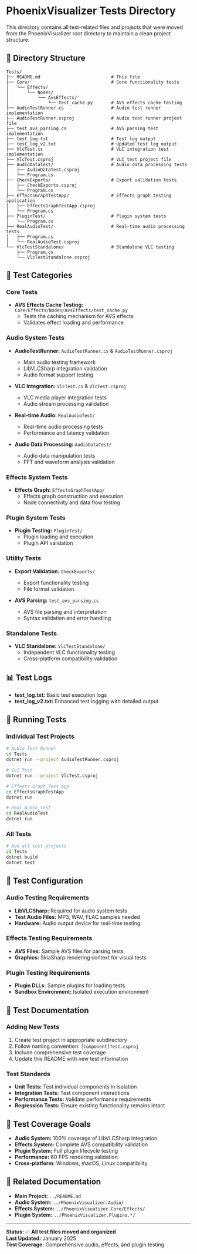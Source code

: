 # PhoenixVisualizer Tests Directory

This directory contains all test-related files and projects that were moved from the PhoenixVisualizer root directory to maintain a clean project structure.

## 📁 Directory Structure

```
Tests/
├── README.md                           # This file
├── Core/                               # Core functionality tests
│   └── Effects/
│       └── Nodes/
│           └── AvsEffects/
│               └── test_cache.py       # AVS effects cache testing
├── AudioTestRunner.cs                  # Audio test runner implementation
├── AudioTestRunner.csproj              # Audio test runner project file
├── test_avs_parsing.cs                 # AVS parsing test implementation
├── test_log.txt                        # Test log output
├── test_log_v2.txt                     # Updated test log output
├── VlcTest.cs                          # VLC integration test implementation
├── VlcTest.csproj                      # VLC test project file
├── AudioDataTest/                      # Audio data processing tests
│   ├── AudioDataTest.csproj
│   └── Program.cs
├── CheckExports/                       # Export validation tests
│   ├── CheckExports.csproj
│   └── Program.cs
├── EffectsGraphTestApp/                # Effects graph testing application
│   ├── EffectsGraphTestApp.csproj
│   └── Program.cs
├── PluginTest/                         # Plugin system tests
│   └── Program.cs
├── RealAudioTest/                      # Real-time audio processing tests
│   ├── Program.cs
│   └── RealAudioTest.csproj
└── VlcTestStandalone/                  # Standalone VLC testing
    ├── Program.cs
    └── VlcTestStandalone.csproj
```

## 🧪 Test Categories

### **Core Tests**
- **AVS Effects Cache Testing:** `Core/Effects/Nodes/AvsEffects/test_cache.py`
  - Tests the caching mechanism for AVS effects
  - Validates effect loading and performance

### **Audio System Tests**
- **AudioTestRunner:** `AudioTestRunner.cs` & `AudioTestRunner.csproj`
  - Main audio testing framework
  - LibVLCSharp integration validation
  - Audio format support testing

- **VLC Integration:** `VlcTest.cs` & `VlcTest.csproj`
  - VLC media player integration tests
  - Audio stream processing validation

- **Real-time Audio:** `RealAudioTest/`
  - Real-time audio processing tests
  - Performance and latency validation

- **Audio Data Processing:** `AudioDataTest/`
  - Audio data manipulation tests
  - FFT and waveform analysis validation

### **Effects System Tests**
- **Effects Graph:** `EffectsGraphTestApp/`
  - Effects graph construction and execution
  - Node connectivity and data flow testing

### **Plugin System Tests**
- **Plugin Testing:** `PluginTest/`
  - Plugin loading and execution
  - Plugin API validation

### **Utility Tests**
- **Export Validation:** `CheckExports/`
  - Export functionality testing
  - File format validation

- **AVS Parsing:** `test_avs_parsing.cs`
  - AVS file parsing and interpretation
  - Syntax validation and error handling

### **Standalone Tests**
- **VLC Standalone:** `VlcTestStandalone/`
  - Independent VLC functionality testing
  - Cross-platform compatibility validation

## 📊 Test Logs

- **test_log.txt:** Basic test execution logs
- **test_log_v2.txt:** Enhanced test logging with detailed output

## 🚀 Running Tests

### **Individual Test Projects**
```bash
# Audio Test Runner
cd Tests
dotnet run --project AudioTestRunner.csproj

# VLC Test
dotnet run --project VlcTest.csproj

# Effects Graph Test App
cd EffectsGraphTestApp
dotnet run

# Real Audio Test
cd RealAudioTest
dotnet run
```

### **All Tests**
```bash
# Run all test projects
cd Tests
dotnet build
dotnet test
```

## 🔧 Test Configuration

### **Audio Testing Requirements**
- **LibVLCSharp:** Required for audio system tests
- **Test Audio Files:** MP3, WAV, FLAC samples needed
- **Hardware:** Audio output device for real-time testing

### **Effects Testing Requirements**
- **AVS Files:** Sample AVS files for parsing tests
- **Graphics:** SkiaSharp rendering context for visual tests

### **Plugin Testing Requirements**
- **Plugin DLLs:** Sample plugins for loading tests
- **Sandbox Environment:** Isolated execution environment

## 📝 Test Documentation

### **Adding New Tests**
1. Create test project in appropriate subdirectory
2. Follow naming convention: `[Component]Test.csproj`
3. Include comprehensive test coverage
4. Update this README with new test information

### **Test Standards**
- **Unit Tests:** Test individual components in isolation
- **Integration Tests:** Test component interactions
- **Performance Tests:** Validate performance requirements
- **Regression Tests:** Ensure existing functionality remains intact

## 🎯 Test Coverage Goals

- **Audio System:** 100% coverage of LibVLCSharp integration
- **Effects System:** Complete AVS compatibility validation
- **Plugin System:** Full plugin lifecycle testing
- **Performance:** 60 FPS rendering validation
- **Cross-platform:** Windows, macOS, Linux compatibility

## 🔗 Related Documentation

- **Main Project:** `../README.md`
- **Audio System:** `../PhoenixVisualizer.Audio/`
- **Effects System:** `../PhoenixVisualizer.Core/Effects/`
- **Plugin System:** `../PhoenixVisualizer.Plugins.*/`

---

**Status:** ✅ **All test files moved and organized**  
**Last Updated:** January 2025  
**Test Coverage:** Comprehensive audio, effects, and plugin testing
